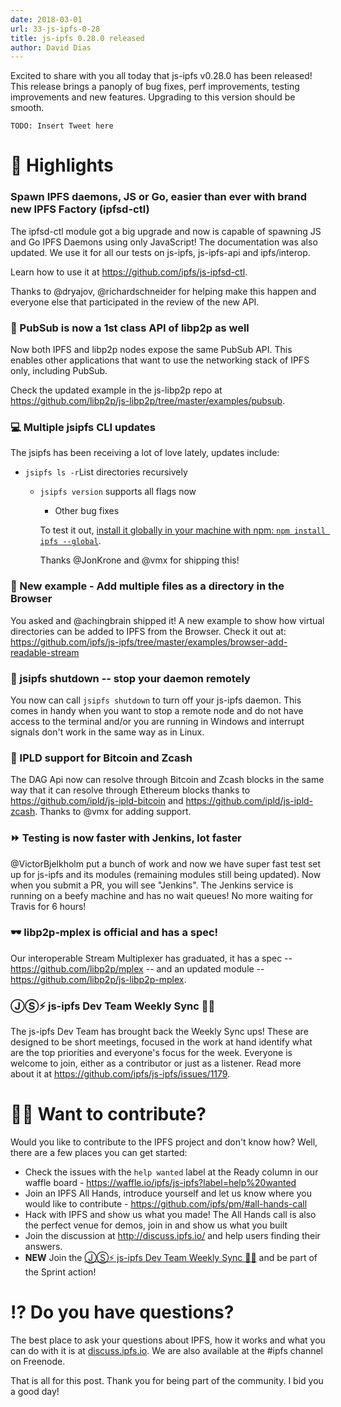 ```yaml
---
date: 2018-03-01
url: 33-js-ipfs-0-28
title: js-ipfs 0.28.0 released
author: David Dias
---
```


Excited to share with you all today that js-ipfs v0.28.0 has been released! This release brings a panoply of bug fixes, perf improvements, testing improvements and new features. Upgrading to this version should be smooth.

`TODO: Insert Tweet here`

# 🔦 Highlights

### Spawn IPFS daemons, JS or Go, easier than ever with brand new IPFS Factory (ipfsd-ctl)

The ipfsd-ctl module got a big upgrade and now is capable of spawning JS and Go IPFS Daemons using only JavaScript! The documentation was also updated. We use it for all our tests on js-ipfs, js-ipfs-api and ipfs/interop.

Learn how to use it at https://github.com/ipfs/js-ipfsd-ctl.

Thanks to @dryajov, @richardschneider for helping make this happen and everyone else that participated in the review of the new API.

### 📣 PubSub is now a 1st class API of libp2p as well

Now both IPFS and libp2p nodes expose the same PubSub API. This enables other applications that want to use the networking stack of IPFS only, including PubSub.

Check the updated example in the js-libp2p repo at https://github.com/libp2p/js-libp2p/tree/master/examples/pubsub.

### 💻 Multiple jsipfs CLI updates

The jsipfs has been receiving a lot of love lately, updates include:
  - `jsipfs ls -r`List directories recursively
    - `jsipfs version` supports all flags now
      - Other bug fixes

      To test it out, [install it globally in your machine with npm: `npm install ipfs --global`](https://github.com/ipfs/js-ipfs#through-command-line-tool).

      Thanks @JonKrone and @vmx for shipping this! 

### 📖 New example - Add multiple files as a directory in the Browser

You asked and @achingbrain shipped it! A new example to show how virtual directories can be added to IPFS from the Browser. Check it out at: https://github.com/ipfs/js-ipfs/tree/master/examples/browser-add-readable-stream

### 🔌 jsipfs shutdown -- stop your daemon remotely

You now can call `jsipfs shutdown` to turn off your js-ipfs daemon. This comes in handy when you want to stop a remote node and do not have access to the terminal and/or you are running in Windows and interrupt signals don't work in the same way as in Linux.

### 💱 IPLD support for Bitcoin and Zcash

The DAG Api now can resolve through Bitcoin and Zcash blocks in the same way that it can resolve through Ethereum blocks thanks to https://github.com/ipld/js-ipld-bitcoin and https://github.com/ipld/js-ipld-zcash. Thanks to @vmx for adding support.

### ⏩ Testing is now faster with Jenkins, lot faster

@VictorBjelkholm put a bunch of work and now we have super fast test set up for js-ipfs and its modules (remaining modules still being updated). Now when you submit a PR, you will see "Jenkins". The Jenkins service is running on a beefy machine and has no wait queues! No more waiting for Travis for 6 hours!

### 🕶 libp2p-mplex is official and has a spec!

Our interoperable Stream Multiplexer has graduated, it has a spec -- https://github.com/libp2p/mplex -- and an updated module -- https://github.com/libp2p/js-libp2p-mplex.

### ⒿⓈ⚡️ js-ipfs Dev Team Weekly Sync 🙌🏽 

The js-ipfs Dev Team has brought back the Weekly Sync ups! These are designed to be short meetings, focused in the work at hand identify what are the top priorities and everyone's focus for the week. Everyone is welcome to join, either as a contributor or just as a listener. Read more about it at https://github.com/ipfs/js-ipfs/issues/1179.

# 🙌🏽 Want to contribute?

Would you like to contribute to the IPFS project and don't know how? Well, there are a few places you can get started:

- Check the issues with the `help wanted` label at the Ready column in our waffle board - https://waffle.io/ipfs/js-ipfs?label=help%20wanted
- Join an IPFS All Hands, introduce yourself and let us know where you would like to contribute - https://github.com/ipfs/pm/#all-hands-call
- Hack with IPFS and show us what you made! The All Hands call is also the perfect venue for demos, join in and show us what you built
- Join the discussion at http://discuss.ipfs.io/ and help users finding their answers.
- **NEW** Join the [ⒿⓈ⚡️ js-ipfs Dev Team Weekly Sync 🙌🏽](https://github.com/ipfs/js-ipfs/issues/1179) and be part of the Sprint action!

# ⁉️ Do you have questions?

The best place to ask your questions about IPFS, how it works and what you can do with it is at [discuss.ipfs.io](http://discuss.ipfs.io). We are also available at the #ipfs channel on Freenode.

That is all for this post. Thank you for being part of the community. I bid you a good day!
